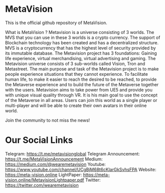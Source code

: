 # MetaVision

This is the official github repository of MetaVision.
 
  
 What is MetaVision ?
 Metavision is a universe consisting of 3 worlds. 
 The MVS that you can use in these 3 worlds is a crypto currency.
 The support of Blockchain technology has been created and has a 
 decentralized structure. MVS is a cryptocurrency that has the 
 highest level of security provided by its immutable database. 
 The Metavision project has 3 foundations: Gaining life experience,
 virtual merchandising, virtual advertising and gaming. The Metavision 
 universe consists of 3 sub-worlds called Vision, Tron and Metastreet. 
 The main purpose and task of the Metavision project is to make people 
 experience situations that they cannot experience. To facilitate human 
 life, to make it easier to reach the desired to be reached, to provide 
 the Metaverse experience and to build the future of the Metaverse together
 with the users. Metavision aims to take power from UE5 and provide you with
 unique visual quality through VR. It is his main goal to use the concept of 
 the Metaverse in all areas. Users can join this world as a single player or 
 multi-player and will be able to create their own avatars in their online world.
 

 Join the community to not miss the news!

 # Our Social Links
 
Telegram: https://t.me/metavisionglobal 
Telegram Announcement: https://t.me/MetaVisionAnnouncement
Medium: https://medium.com/@wearemetavision
Youtube: https://www.youtube.com/channel/UCgBjM68t6cKlarGkSvhsFPA
Website: https://meta-vision.online
LightPaper: https://meta-vision.online/MetavisionLightpaper.pdf
Twitter: https://twitter.com/wearemetavision
